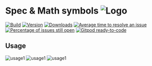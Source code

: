 # Spec &amp; Math symbols ![Logo](docs/logo.svg)


[![Build](https://github.com/cronenberg-world/symbol-idea-plugin/workflows/Scala%20CI/badge.svg)](https://github.com/Cronenberg-World/symbol-idea-plugin/actions)
[![Version](https://img.shields.io/jetbrains/plugin/v/io.galagutskiy.symbol-idea-plugin)](https://plugins.jetbrains.com/plugin/14267-spec-and-math-symbols)
[![Downloads](https://img.shields.io/jetbrains/plugin/d/io.galagutskiy.symbol-idea-plugin)](https://plugins.jetbrains.com/plugin/14267-spec-and-math-symbols)
[![Average time to resolve an issue](http://isitmaintained.com/badge/resolution/Cronenberg-world/symbol-idea-plugin.svg)](https://github.com/Cronenberg-World/symbol-idea-plugin/issues)
[![Percentage of issues still open](http://isitmaintained.com/badge/open/Cronenberg-world/symbol-idea-plugin.svg)](https://github.com/Cronenberg-World/symbol-idea-plugin/issues)
[![Gitpod ready-to-code](https://img.shields.io/badge/Gitpod-ready--to--code-blue?logo=gitpod)](https://gitpod.io/#https://github.com/Cronenberg-World/symbol-idea-plugin)


## Usage

![usage1](docs/1.png)
![usage1](docs/2.png)
![usage1](docs/3.png)